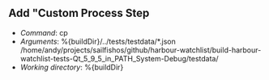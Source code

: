 ## Add "Custom Process Step

* *Command*:           cp
* *Arguments*:         %{buildDir}/../tests/testdata/*.json /home/andy/projects/sailfishos/github/harbour-watchlist/build-harbour-watchlist-tests-Qt_5_9_5_in_PATH_System-Debug/testdata/
* *Working directory*: %{buildDir}
